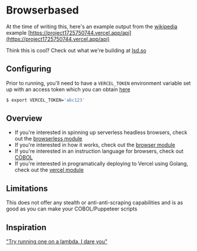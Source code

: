 # Browserbased

At the time of writing this, here's an example output from the [wikipedia](https://github.com/yevbar/browserless/blob/master/cobol/examples/wikipedia.cobol) example [https://project1725750744.vercel.app/api](https://project1725750744.vercel.app/api)

Think this is cool? Check out what we're building at [lsd.so](https://lsd.so)

## Configuring

Prior to running, you'll need to have a `VERCEL_TOKEN` environment variable set up with an access token which you can obtain [here](https://vercel.com/account/settings/tokens)

```bash
$ export VERCEL_TOKEN='abc123'
```

## Overview

* If you're interested in spinning up serverless headless browsers, check out the [browserless module](https://github.com/yevbar/browserless/blob/master/browserless/)
* If you're interested in how it works, check out the [browser module](https://github.com/yevbar/browserless/blob/master/browsers/)
* If you're interested in an instruction language for browsers, check out [COBOL](https://github.com/yevbar/browserless/blob/master/cobol/)
* If you're interested in programatically deploying to Vercel using Golang, check out the [vercel module](https://github.com/yevbar/browserless/blob/master/vercel/)

## Limitations

This does not offer any stealth or anti-anti-scraping capabilities and is as good as you can make your COBOL/Puppeteer scripts

## Inspiration

["Try running one on a lambda, I dare you"](https://www.youtube.com/watch?v=us_vS2EVDOA&t=46s)
